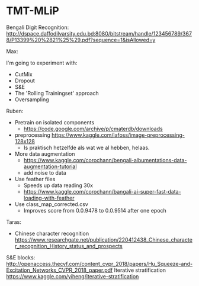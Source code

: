 # TMT-MLiP

Bengali Digit Recognition: http://dspace.daffodilvarsity.edu.bd:8080/bitstream/handle/123456789/3678/P13399%20%2821%25%29.pdf?sequence=1&isAllowed=y

Max:

 I'm going to experiment with:
 
 - CutMix
 - Dropout
 - S&E
 - The 'Rolling Trainingset' approach
 - Oversampling

Ruben:

- Pretrain on isolated components
  - https://code.google.com/archive/p/cmaterdb/downloads
- preprocessing https://www.kaggle.com/iafoss/image-preprocessing-128x128
  - Is praktisch hetzelfde als wat we al hebben, helaas.
- More data augmentation
  - https://www.kaggle.com/corochann/bengali-albumentations-data-augmentation-tutorial
  - add noise to data
- Use feather files
  - Speeds up data reading 30x
  - https://www.kaggle.com/corochann/bangali-ai-super-fast-data-loading-with-feather
- Use class_map_corrected.csv
  - Improves score from 0.0.9478 to 0.0.9514 after one epoch
  
Taras:
- Chinese character recognition https://www.researchgate.net/publication/220412438_Chinese_character_recognition_History_status_and_prospects

S&E blocks: http://openaccess.thecvf.com/content_cvpr_2018/papers/Hu_Squeeze-and-Excitation_Networks_CVPR_2018_paper.pdf
Iterative stratification https://www.kaggle.com/yiheng/iterative-stratification

